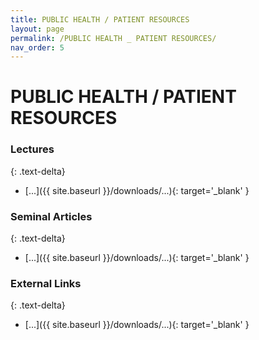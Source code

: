 ```yaml
---
title: PUBLIC HEALTH / PATIENT RESOURCES
layout: page
permalink: /PUBLIC HEALTH _ PATIENT RESOURCES/
nav_order: 5
---
```


# PUBLIC HEALTH / PATIENT RESOURCES     

### Lectures
{: .text-delta}
* [...]({{ site.baseurl }}/downloads/...){: target='_blank' }

### Seminal Articles
{: .text-delta}
* [...]({{ site.baseurl }}/downloads/...){: target='_blank' }

### External Links
{: .text-delta}
* [...]({{ site.baseurl }}/downloads/...){: target='_blank' }
